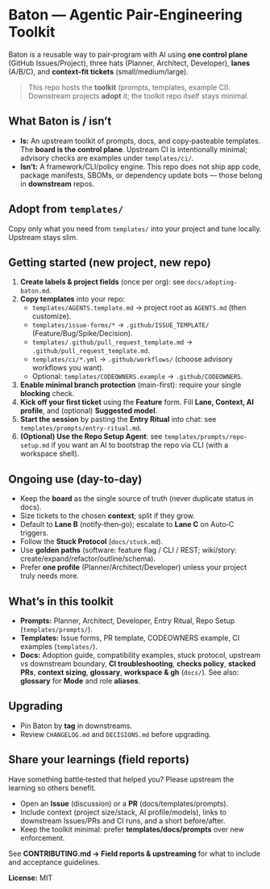 # Baton — Agentic Pair‑Engineering Toolkit

Baton is a reusable way to pair‑program with AI using **one control plane** (GitHub Issues/Project), three hats (Planner, Architect, Developer), **lanes** (A/B/C), and **context‑fit tickets** (small/medium/large).

> This repo hosts the **toolkit** (prompts, templates, example CI). Downstream projects **adopt** it; the toolkit repo itself stays minimal.

## What Baton is / isn’t

- **Is:** An upstream toolkit of prompts, docs, and copy‑pasteable templates. The **board is the control plane**. Upstream CI is intentionally minimal; advisory checks are examples under `templates/ci/`.
- **Isn’t:** A framework/CLI/policy engine. This repo does not ship app code, package manifests, SBOMs, or dependency update bots — those belong in **downstream** repos.

## Adopt from `templates/`

Copy only what you need from `templates/` into your project and tune locally. Upstream stays slim.

## Getting started (new project, new repo)

1. **Create labels & project fields** (once per org): see `docs/adopting-baton.md`.
2. **Copy templates** into your repo:
   - `templates/AGENTS.template.md` → project root as `AGENTS.md` (then customize).
   - `templates/issue-forms/*` → `.github/ISSUE_TEMPLATE/` (Feature/Bug/Spike/Decision).
   - `templates/.github/pull_request_template.md` → `.github/pull_request_template.md`.
   - `templates/ci/*.yml` → `.github/workflows/` (choose advisory workflows you want).
   - Optional: `templates/CODEOWNERS.example` → `.github/CODEOWNERS`.
3. **Enable minimal branch protection** (main-first): require your single **blocking** check.
4. **Kick off your first ticket** using the **Feature** form. Fill **Lane, Context, AI profile**, and (optional) **Suggested model**.
5. **Start the session** by pasting the **Entry Ritual** into chat: see `templates/prompts/entry-ritual.md`.
6. **(Optional) Use the Repo Setup Agent**: see `templates/prompts/repo-setup.md` if you want an AI to bootstrap the repo via CLI (with a workspace shell).

## Ongoing use (day-to-day)

- Keep the **board** as the single source of truth (never duplicate status in docs).
- Size tickets to the chosen **context**; split if they grow.
- Default to **Lane B** (notify‑then‑go); escalate to **Lane C** on Auto‑C triggers.
- Follow the **Stuck Protocol** (`docs/stuck.md`).
- Use **golden paths** (software: feature flag / CLI / REST; wiki/story: create/expand/refactor/outline/schema).
- Prefer **one profile** (Planner/Architect/Developer) unless your project truly needs more.

## What’s in this toolkit

- **Prompts:** Planner, Architect, Developer, Entry Ritual, Repo Setup (`templates/prompts/`).
- **Templates:** Issue forms, PR template, CODEOWNERS example, CI examples (`templates/`).
- **Docs:** Adoption guide, compatibility examples, stuck protocol, upstream vs downstream boundary, **CI troubleshooting**, **checks policy**, **stacked PRs**, **context sizing**, **glossary**, **workspace & gh** (`docs/`). See also: **glossary** for **Mode** and role **aliases**.

## Upgrading

- Pin Baton by **tag** in downstreams.
- Review `CHANGELOG.md` and `DECISIONS.md` before upgrading.

## Share your learnings (field reports)

Have something battle‑tested that helped you? Please upstream the learning so others benefit.

- Open an **Issue** (discussion) or a **PR** (docs/templates/prompts).
- Include context (project size/stack, AI profile/models), links to downstream Issues/PRs and CI runs, and a short before/after.
- Keep the toolkit minimal: prefer **templates/docs/prompts** over new enforcement.

See **CONTRIBUTING.md → Field reports & upstreaming** for what to include and acceptance guidelines.

**License:** MIT
